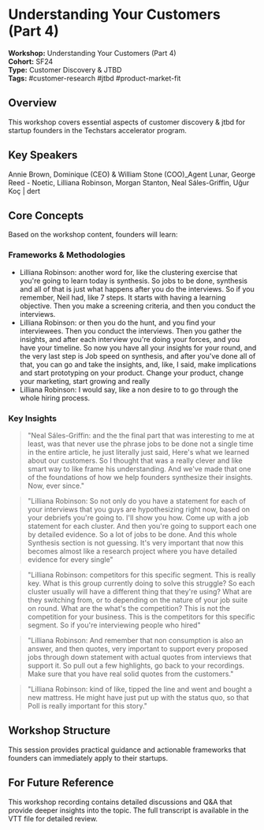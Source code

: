 # Understanding Your Customers (Part 4)

**Workshop:** Understanding Your Customers (Part 4)  
**Cohort:** SF24  
**Type:** Customer Discovery & JTBD  
**Tags:** #customer-research #jtbd #product-market-fit

## Overview

This workshop covers essential aspects of customer discovery & jtbd for startup founders in the Techstars accelerator program.

## Key Speakers

Annie Brown, Dominique (CEO) & William Stone (COO)_Agent Lunar, George Reed - Noetic, Lilliana Robinson, Morgan Stanton, Neal Sáles-Griffin, Uğur Koç | dert

## Core Concepts

Based on the workshop content, founders will learn:


### Frameworks & Methodologies

- Lilliana Robinson: another word for, like the clustering exercise that you're going to learn today is synthesis. So jobs to be done, synthesis and all of that is just what happens after you do the interviews. So if you remember, Neil had, like 7 steps. It starts with having a learning objective. Then you make a screening criteria, and then you conduct the interviews.
- Lilliana Robinson: or then you do the hunt, and you find your interviewees. Then you conduct the interviews. Then you gather the insights, and after each interview you're doing your forces, and you have your timeline. So now you have all your insights for your round, and the very last step is Job speed on synthesis, and after you've done all of that, you can go and take the insights, and, like, I said, make implications and start prototyping on your product. Change your product, change your marketing, start growing and really
- Lilliana Robinson: I would say, like a non desire to to go through the whole hiring process.

### Key Insights

> "Neal Sáles-Griffin: and the the final part that was interesting to me at least, was that never use the phrase jobs to be done not a single time in the entire article, he just literally just said, Here's what we learned about our customers. So I thought that was a really clever and like smart way to like frame his understanding. And we've made that one of the foundations of how we help founders synthesize their insights. Now, ever since."

> "Lilliana Robinson: So not only do you have a statement for each of your interviews that you guys are hypothesizing right now, based on your debriefs you're going to. I'll show you how. Come up with a job statement for each cluster. And then you're going to support each one by detailed evidence. So a lot of jobs to be done. And this whole Synthesis section is not guessing. It's very important that now this becomes almost like a research project where you have detailed evidence for every single"

> "Lilliana Robinson: competitors for this specific segment. This is really key. What is this group currently doing to solve this struggle? So each cluster usually will have a different thing that they're using? What are they switching from, or to depending on the nature of your job suite on round. What are the what's the competition? This is not the competition for your business. This is the competitors for this specific segment. So if you're interviewing people who hired"

> "Lilliana Robinson: And remember that non consumption is also an answer, and then quotes, very important to support every proposed jobs through down statement with actual quotes from interviews that support it. So pull out a few highlights, go back to your recordings. Make sure that you have real solid quotes from the customers."

> "Lilliana Robinson: kind of like, tipped the line and went and bought a new mattress. He might have just put up with the status quo, so that Poll is really important for this story."


## Workshop Structure

This session provides practical guidance and actionable frameworks that founders can immediately apply to their startups.

## For Future Reference

This workshop recording contains detailed discussions and Q&A that provide deeper insights into the topic. The full transcript is available in the VTT file for detailed review.
